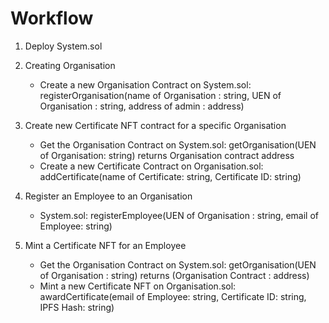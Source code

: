 # Workflow

1. Deploy System.sol

1. Creating Organisation
    - Create a new Organisation Contract on System.sol: registerOrganisation(name of Organisation : string, UEN of Organisation : string, address of admin : address)

1. Create new Certificate NFT contract for a specific Organisation
    - Get the Organisation Contract on System.sol: getOrganisation(UEN of Organisation: string) returns Organisation contract address
    - Create a new Certificate Contract on Organisation.sol: addCertificate(name of Certificate: string, Certificate ID: string)

1. Register an Employee to an Organisation
    - System.sol: registerEmployee(UEN of Organisation : string, email of Employee: string)

1. Mint a Certificate NFT for an Employee
    - Get the Organisation Contract on System.sol: getOrganisation(UEN of Organisation : string) returns (Organisation Contract : address)
    - Mint a new Certificate NFT on Organisation.sol: awardCertificate(email of Employee: string, Certificate ID: string, IPFS Hash: string)
